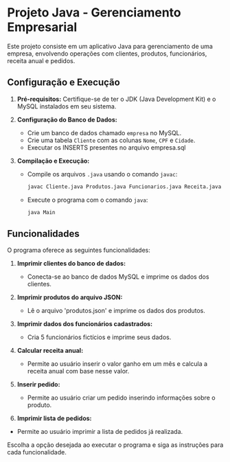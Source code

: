 # Projeto Java - Gerenciamento Empresarial

Este projeto consiste em um aplicativo Java para gerenciamento de uma empresa, envolvendo operações com clientes, produtos, funcionários, receita anual e pedidos.

## Configuração e Execução

1. **Pré-requisitos:**
   Certifique-se de ter o JDK (Java Development Kit) e o MySQL instalados em seu sistema.

2. **Configuração do Banco de Dados:**
   - Crie um banco de dados chamado `empresa` no MySQL.
   - Crie uma tabela `Cliente` com as colunas `Nome`, `CPF` e `Cidade`.
   - Executar os INSERTS presentes no arquivo empresa.sql

3. **Compilação e Execução:**
   - Compile os arquivos `.java` usando o comando `javac`:
     ```bash
     javac Cliente.java Produtos.java Funcionarios.java Receita.java Pedidos.java Main.java
     ```
   - Execute o programa com o comando `java`:
     ```bash
     java Main
     ```

## Funcionalidades

O programa oferece as seguintes funcionalidades:

1. **Imprimir clientes do banco de dados:**
   - Conecta-se ao banco de dados MySQL e imprime os dados dos clientes.

2. **Imprimir produtos do arquivo JSON:**
   - Lê o arquivo 'produtos.json' e imprime os dados dos produtos.

3. **Imprimir dados dos funcionários cadastrados:**
   - Cria 5 funcionários fictícios e imprime seus dados.

4. **Calcular receita anual:**
   - Permite ao usuário inserir o valor ganho em um mês e calcula a receita anual com base nesse valor.

5. **Inserir pedido:**
   - Permite ao usuário criar um pedido inserindo informações sobre o produto.
6. **Imprimir lista de pedidos:**
- Permite ao usuário imprimir a lista de pedidos já realizada.
  
Escolha a opção desejada ao executar o programa e siga as instruções para cada funcionalidade.
